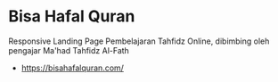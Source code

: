 # Bisa Hafal Quran

Responsive Landing Page Pembelajaran Tahfidz Online, dibimbing oleh pengajar Ma'had Tahfidz Al-Fath
- https://bisahafalquran.com/
